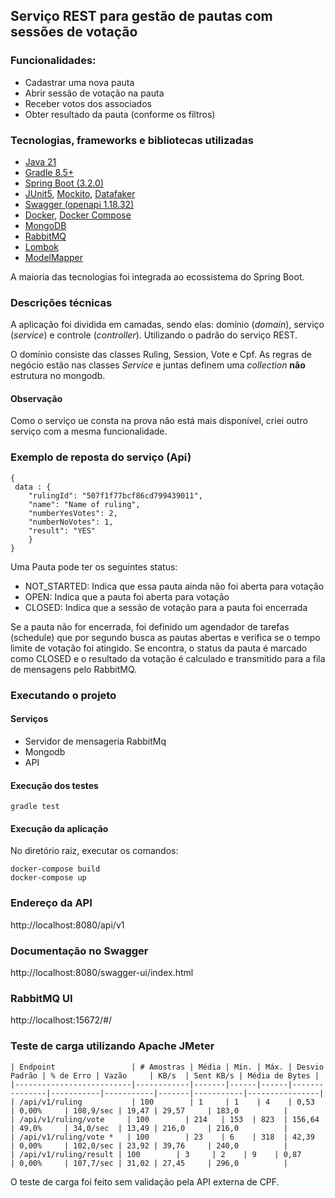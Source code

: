 ## Serviço REST para gestão de pautas com sessões de votação

### Funcionalidades:

- Cadastrar uma nova pauta
- Abrir sessão de votação na pauta
- Receber votos dos associados
- Obter resultado da pauta (conforme os filtros)



### Tecnologias, frameworks e bibliotecas utilizadas
- [Java 21](https://www.oracle.com/br/java/technologies/javase/jdk11-archive-downloads.html)
- [Gradle 8.5+](https://docs.gradle.org/7.0/userguide/userguide.html)
- [Spring Boot (3.2.0)](https://spring.io/projects/spring-boot)
- [JUnit5](https://junit.org/junit5/docs/current/user-guide/), [Mockito](https://site.mockito.org/), [Datafaker](https://www.datafaker.net/)
- [Swagger (openapi 1.18.32)](https://springdoc.org/)
- [Docker](https://www.docker.com/), [Docker Compose](https://docs.docker.com/compose/)
- [MongoDB](https://www.mongodb.com/)
- [RabbitMQ](https://www.rabbitmq.com/)
- [Lombok](https://projectlombok.org/)
- [ModelMapper](http://modelmapper.org/)

A maioria das tecnologias foi integrada ao ecossistema do Spring Boot.

### Descrições técnicas

A aplicação foi dividida em camadas, sendo elas: domínio (_domain_), serviço (_service_) e controle (_controller_). Utilizando o padrão do serviço REST.

O domínio consiste das classes Ruling, Session, Vote e Cpf. As regras de negócio estão nas classes _Service_ e juntas definem uma _collection_ **não** estrutura no mongodb.

#### Observação
Como o serviço ue consta na prova não está mais disponível,
criei outro serviço com a mesma funcionalidade.


### Exemplo de reposta do serviço (Api)
```
{
 data : {
    "rulingId": "507f1f77bcf86cd799439011",
    "name": "Name of ruling",
    "numberYesVotes": 2,
    "numberNoVotes": 1,
    "result": "YES"
    }  
}
```

Uma Pauta pode ter os seguintes status:
- NOT_STARTED: Indica que essa pauta ainda não foi aberta para votação
- OPEN: Indica que a pauta foi aberta para votação
- CLOSED: Indica que a sessão de votação para a pauta foi encerrada

Se a pauta não for encerrada, foi definido um agendador de tarefas (schedule) que por segundo busca 
as pautas abertas e verifica se o tempo limite de votação foi atingido. Se encontra, o status da pauta é marcado como CLOSED e o resultado da votação é calculado e transmitido para a fila de mensagens pelo RabbitMQ.


### Executando o projeto

#### Serviços
- Servidor de mensageria RabbitMq
- Mongodb
- API

#### Execução dos testes

```
gradle test
```

#### Execução da aplicação

No diretório raiz, executar os comandos: 

```
docker-compose build
docker-compose up
```

### Endereço da API

http://localhost:8080/api/v1

### Documentação no Swagger

http://localhost:8080/swagger-ui/index.html

### RabbitMQ UI

http://localhost:15672/#/


### Teste de carga utilizando Apache JMeter
```
| Endpoint                 | # Amostras | Média | Mín. | Máx. | Desvio Padrão | % de Erro | Vazão     | KB/s  | Sent KB/s | Média de Bytes |
|--------------------------|------------|-------|------|------|---------------|-----------|-----------|-------|-----------|----------------|
| /api/v1/ruling           | 100        | 1     | 1    | 4    | 0,53          | 0,00%     | 108,9/sec | 19,47 | 29,57     | 183,0          |
| /api/v1/ruling/vote     | 100        | 214   | 153  | 823  | 156,64        | 49,0%     | 34,0/sec  | 13,49 | 216,0     | 216,0          |
| /api/v1/ruling/vote *   | 100        | 23    | 6    | 318  | 42,39         | 0,00%     | 102,0/sec | 23,92 | 39,76     | 240,0          |
| /api/v1/ruling/result | 100        | 3     | 2    | 9    | 0,87          | 0,00%     | 107,7/sec | 31,02 | 27,45     | 296,0          |
```

O teste de carga foi feito sem validação pela API externa de CPF.
